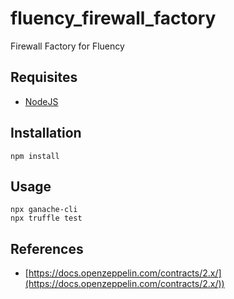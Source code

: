 # fluency_firewall_factory
Firewall Factory for Fluency

## Requisites
* [NodeJS](https://nodejs.org/)

## Installation
```
npm install
```

## Usage
```
npx ganache-cli
npx truffle test
```

## References
* [https://docs.openzeppelin.com/contracts/2.x/](https://docs.openzeppelin.com/contracts/2.x/))
